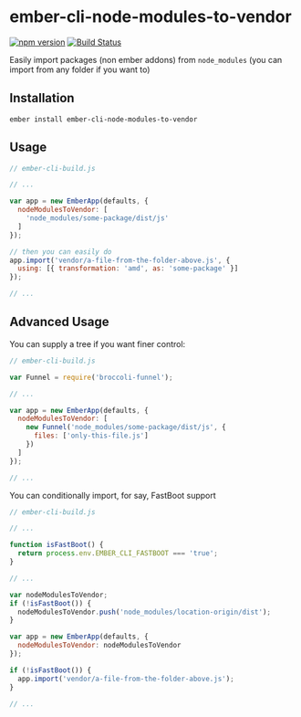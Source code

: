 # ember-cli-node-modules-to-vendor

[![npm version](https://badge.fury.io/js/ember-cli-node-modules-to-vendor.svg)](https://badge.fury.io/js/ember-cli-node-modules-to-vendor)
[![Build Status](https://travis-ci.org/kellyselden/ember-cli-node-modules-to-vendor.svg?branch=master)](https://travis-ci.org/kellyselden/ember-cli-node-modules-to-vendor)

Easily import packages (non ember addons) from `node_modules` (you can import from any folder if you want to)

## Installation

`ember install ember-cli-node-modules-to-vendor`

## Usage

```js
// ember-cli-build.js

// ...

var app = new EmberApp(defaults, {
  nodeModulesToVendor: [
    'node_modules/some-package/dist/js'
  ]
});

// then you can easily do
app.import('vendor/a-file-from-the-folder-above.js', {
  using: [{ transformation: 'amd', as: 'some-package' }]
});

// ...
```

## Advanced Usage

You can supply a tree if you want finer control:

```js
// ember-cli-build.js

var Funnel = require('broccoli-funnel');

// ...

var app = new EmberApp(defaults, {
  nodeModulesToVendor: [
    new Funnel('node_modules/some-package/dist/js', {
      files: ['only-this-file.js']
    })
  ]
});

// ...
```

You can conditionally import, for say, FastBoot support

```js
// ember-cli-build.js

// ...

function isFastBoot() {
  return process.env.EMBER_CLI_FASTBOOT === 'true';
}

// ...

var nodeModulesToVendor;
if (!isFastBoot()) {
  nodeModulesToVendor.push('node_modules/location-origin/dist');
}

var app = new EmberApp(defaults, {
  nodeModulesToVendor: nodeModulesToVendor
});

if (!isFastBoot()) {
  app.import('vendor/a-file-from-the-folder-above.js');
}

// ...
```
